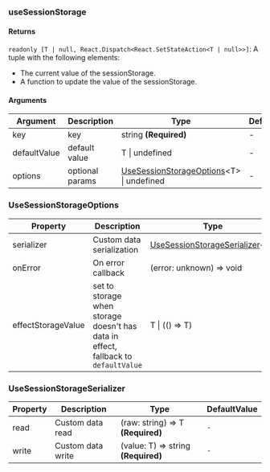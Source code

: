 ### useSessionStorage

#### Returns
`readonly [T | null, React.Dispatch<React.SetStateAction<T | null>>]`: A tuple with the following elements:
- The current value of the sessionStorage.
- A function to update the value of the sessionStorage.

#### Arguments
|Argument|Description|Type|DefaultValue|
|---|---|---|---|
|key|key|string  **(Required)**|-|
|defaultValue|default value|T \| undefined |-|
|options|optional params|[UseSessionStorageOptions](#UseSessionStorageOptions)&lt;T&gt; \| undefined |-|

### UseSessionStorageOptions

|Property|Description|Type|DefaultValue|
|---|---|---|---|
|serializer|Custom data serialization|[UseSessionStorageSerializer](#UseSessionStorageSerializer)&lt;T&gt; |`-`|
|onError|On error callback|(error: unknown) => void |``console.error``|
|effectStorageValue|set to storage when storage doesn't has data in effect, fallback to `defaultValue`|T \| (() => T) |`-`|

### UseSessionStorageSerializer

|Property|Description|Type|DefaultValue|
|---|---|---|---|
|read|Custom data read|(raw: string) => T  **(Required)**|`-`|
|write|Custom data write|(value: T) => string  **(Required)**|`-`|